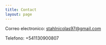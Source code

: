 ```yaml
---
title: Contact
layout: page
---
```


Correo electronico: stahlnicolas97@gmail.com

Telefono: +541130900807
